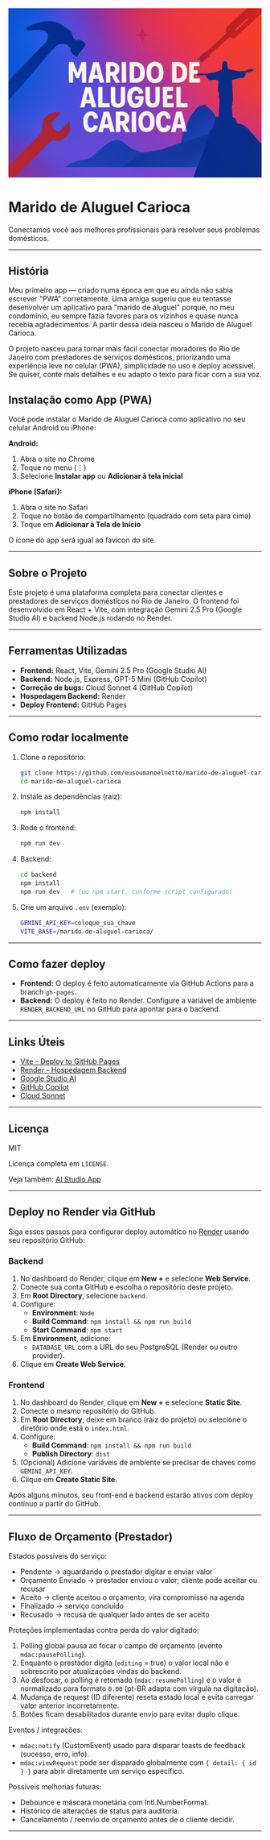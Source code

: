 <div align="center">
   <img src="public/assets/banner_capa.png" alt="Banner Marido de Aluguel Carioca" style="max-width:100%;height:auto;" />
</div>

# Marido de Aluguel Carioca

Conectamos você aos melhores profissionais para resolver seus problemas domésticos.

---

## História

Meu primeiro app — criado numa época em que eu ainda não sabia escrever "PWA" corretamente. Uma amiga sugeriu que eu tentasse desenvolver um aplicativo para "marido de aluguel" porque, no meu condomínio, eu sempre fazia favores para os vizinhos e quase nunca recebia agradecimentos. A partir dessa ideia nasceu o Marido de Aluguel Carioca.

O projeto nasceu para tornar mais fácil conectar moradores do Rio de Janeiro com prestadores de serviços domésticos, priorizando uma experiência leve no celular (PWA), simplicidade no uso e deploy acessível. Se quiser, conte mais detalhes e eu adapto o texto para ficar com a sua voz.


## Instalação como App (PWA)

Você pode instalar o Marido de Aluguel Carioca como aplicativo no seu celular Android ou iPhone:

**Android:**
1. Abra o site no Chrome
2. Toque no menu (⋮)
3. Selecione **Instalar app** ou **Adicionar à tela inicial**

**iPhone (Safari):**
1. Abra o site no Safari
2. Toque no botão de compartilhamento (quadrado com seta para cima)
3. Toque em **Adicionar à Tela de Início**

O ícone do app será igual ao favicon do site.

---

## Sobre o Projeto

Este projeto é uma plataforma completa para conectar clientes e prestadores de serviços domésticos no Rio de Janeiro. O frontend foi desenvolvido em React + Vite, com integração Gemini 2.5 Pro (Google Studio AI) e backend Node.js rodando no Render.

---

## Ferramentas Utilizadas

- **Frontend:** React, Vite, Gemini 2.5 Pro (Google Studio AI)
- **Backend:** Node.js, Express, GPT-5 Mini (GitHub Copilot)
- **Correção de bugs:** Cloud Sonnet 4 (GitHub Copilot)
- **Hospedagem Backend:** Render
- **Deploy Frontend:** GitHub Pages

---

## Como rodar localmente

1. Clone o repositório:

   ```bash
   git clone https://github.com/eusoumanoelnetto/marido-de-aluguel-carioca.git
   cd marido-de-aluguel-carioca
   ```

2. Instale as dependências (raiz):

   ```bash
   npm install
   ```

3. Rode o frontend:

   ```bash
   npm run dev
   ```

4. Backend:

   ```bash
   cd backend
   npm install
   npm run dev   # (ou npm start, conforme script configurado)
   ```

5. Crie um arquivo `.env` (exemplo):

   ```bash
   GEMINI_API_KEY=coloque_sua_chave
   VITE_BASE=/marido-de-aluguel-carioca/
   ```

---

## Como fazer deploy

- **Frontend:** O deploy é feito automaticamente via GitHub Actions para a branch `gh-pages`.
- **Backend:** O deploy é feito no Render. Configure a variável de ambiente `RENDER_BACKEND_URL` no GitHub para apontar para o backend.

---

## Links Úteis

- [Vite - Deploy to GitHub Pages](https://vitejs.dev/guide/static-deploy.html#github-pages)
- [Render - Hospedagem Backend](https://render.com/)
- [Google Studio AI](https://studio.bot.google.com/)
- [GitHub Copilot](https://github.com/features/copilot)
- [Cloud Sonnet](https://cloud.google.com/vertex-ai/docs/generative-ai/sonnet)

---

## Licença

MIT

Licença completa em `LICENSE`.

Veja também: [AI Studio App](https://ai.studio/apps/drive/1n5qqfZR86dV2YJaGQhbbN14p8ivaTKd4)

---

## Deploy no Render via GitHub

Siga esses passos para configurar deploy automático no [Render](https://render.com/) usando seu repositório GitHub:

### Backend

1. No dashboard do Render, clique em **New +** e selecione **Web Service**.
2. Conecte sua conta GitHub e escolha o repositório deste projeto.
3. Em **Root Directory**, selecione `backend`.
4. Configure:  
   - **Environment**: `Node`  
   - **Build Command**: `npm install && npm run build`  
   - **Start Command**: `npm start`  
5. Em **Environment**, adicione:  
   - `DATABASE_URL` com a URL do seu PostgreSQL (Render ou outro provider).  
6. Clique em **Create Web Service**.

### Frontend

1. No dashboard do Render, clique em **New +** e selecione **Static Site**.
2. Conecte o mesmo repositório do GitHub.
3. Em **Root Directory**, deixe em branco (raiz do projeto) ou selecione o diretório onde está o `index.html`.
4. Configure:  
   - **Build Command**: `npm install && npm run build`  
   - **Publish Directory**: `dist`  
5. (Opcional) Adicione variáveis de ambiente se precisar de chaves como `GEMINI_API_KEY`.
6. Clique em **Create Static Site**.

Após alguns minutos, seu front-end e backend estarão ativos com deploy contínuo a partir do GitHub.

---

## Fluxo de Orçamento (Prestador)

Estados possíveis do serviço:
- Pendente → aguardando o prestador digitar e enviar valor
- Orçamento Enviado → prestador enviou o valor; cliente pode aceitar ou recusar
- Aceito → cliente aceitou o orçamento; vira compromisso na agenda
- Finalizado → serviço concluído
- Recusado → recusa de qualquer lado antes de ser aceito

Proteções implementadas contra perda do valor digitado:
1. Polling global pausa ao focar o campo de orçamento (evento `mdac:pausePolling`).
2. Enquanto o prestador digita (`editing` = true) o valor local não é sobrescrito por atualizações vindas do backend.
3. Ao desfocar, o polling é retomado (`mdac:resumePolling`) e o valor é normalizado para formato `0.00` (pt-BR adapta com vírgula na digitação).
4. Mudança de request (ID diferente) reseta estado local e evita carregar valor anterior incorretamente.
5. Botões ficam desabilitados durante envio para evitar duplo clique.

Eventos / integrações:
- `mdac:notify` (CustomEvent) usado para disparar toasts de feedback (sucesso, erro, info).
- `mdac:viewRequest` pode ser disparado globalmente com `{ detail: { id } }` para abrir diretamente um serviço específico.

Possíveis melhorias futuras:
- Debounce e máscara monetária com Intl.NumberFormat.
- Histórico de alterações de status para auditoria.
- Cancelamento / reenvio de orçamento antes de o cliente decidir.

---
